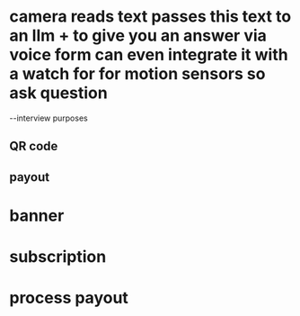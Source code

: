 # camera reads text passes this text to an llm + to give you an answer via voice form can even integrate it with a watch for for motion sensors so ask question 
--interview purposes

## QR code 
## payout 
# banner
# subscription
# process payout